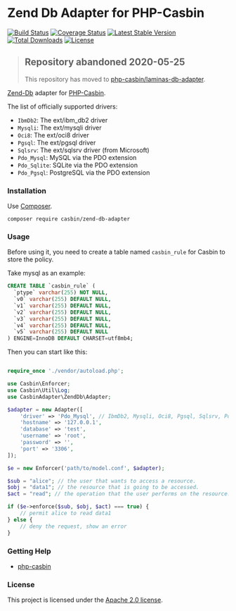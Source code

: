 # Zend Db Adapter for PHP-Casbin

[![Build Status](https://travis-ci.org/php-casbin/zend-db-adapter.svg?branch=master)](https://travis-ci.org/php-casbin/zend-db-adapter)
[![Coverage Status](https://coveralls.io/repos/github/php-casbin/zend-db-adapter/badge.svg)](https://coveralls.io/github/php-casbin/zend-db-adapter)
[![Latest Stable Version](https://poser.pugx.org/casbin/zend-db-adapter/v/stable)](https://packagist.org/packages/casbin/zend-db-adapter)
[![Total Downloads](https://poser.pugx.org/casbin/zend-db-adapter/downloads)](https://packagist.org/packages/casbin/zend-db-adapter)
[![License](https://poser.pugx.org/casbin/zend-db-adapter/license)](https://packagist.org/packages/casbin/zend-db-adapter)

> ## Repository abandoned 2020-05-25
>
> This repository has moved to [php-casbin/laminas-db-adapter](https://github.com/php-casbin/laminas-db-adapter).

[Zend-Db](https://github.com/zendframework/zend-db) adapter for [PHP-Casbin](https://github.com/php-casbin/php-casbin).

The list of officially supported drivers:

- `IbmDb2`: The ext/ibm_db2 driver
- `Mysqli`: The ext/mysqli driver
- `Oci8`: The ext/oci8 driver
- `Pgsql`: The ext/pgsql driver
- `Sqlsrv`: The ext/sqlsrv driver (from Microsoft)
- `Pdo_Mysql`: MySQL via the PDO extension
- `Pdo_Sqlite`: SQLite via the PDO extension
- `Pdo_Pgsql`: PostgreSQL via the PDO extension

### Installation

Use [Composer](https://getcomposer.org/).

```
composer require casbin/zend-db-adapter
```

### Usage

Before using it, you need to create a table named `casbin_rule` for Casbin to store the policy.

Take mysql as an example:

```sql
CREATE TABLE `casbin_rule` (
  `ptype` varchar(255) NOT NULL,
  `v0` varchar(255) DEFAULT NULL,
  `v1` varchar(255) DEFAULT NULL,
  `v2` varchar(255) DEFAULT NULL,
  `v3` varchar(255) DEFAULT NULL,
  `v4` varchar(255) DEFAULT NULL,
  `v5` varchar(255) DEFAULT NULL
) ENGINE=InnoDB DEFAULT CHARSET=utf8mb4;
```

Then you can start like this:

```php

require_once './vendor/autoload.php';

use Casbin\Enforcer;
use Casbin\Util\Log;
use CasbinAdapter\ZendDb\Adapter;

$adapter = new Adapter([
	'driver' => 'Pdo_Mysql', // IbmDb2, Mysqli, Oci8, Pgsql, Sqlsrv, Pdo_Mysql, Pdo_Sqlite, Pdo_Pgsql
	'hostname' => '127.0.0.1',
	'database' => 'test',
	'username' => 'root',
	'password' => '',
	'port' => '3306',
]);

$e = new Enforcer('path/to/model.conf', $adapter);

$sub = "alice"; // the user that wants to access a resource.
$obj = "data1"; // the resource that is going to be accessed.
$act = "read"; // the operation that the user performs on the resource.

if ($e->enforce($sub, $obj, $act) === true) {
    // permit alice to read data1
} else {
    // deny the request, show an error
}
```

### Getting Help

- [php-casbin](https://github.com/php-casbin/php-casbin)

### License

This project is licensed under the [Apache 2.0 license](LICENSE).
